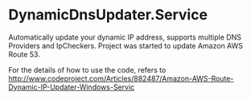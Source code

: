 # DynamicDnsUpdater.Service
Automatically update your dynamic IP address, supports multiple DNS Providers and IpCheckers. Project was started to update Amazon AWS Route 53.


For the details of how to use the code, refers to http://www.codeproject.com/Articles/882487/Amazon-AWS-Route-Dynamic-IP-Updater-Windows-Servic
